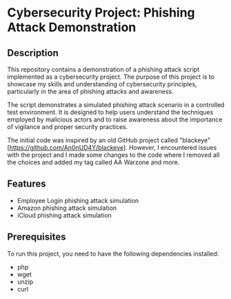 # Cybersecurity Project: Phishing Attack Demonstration

## Description

This repository contains a demonstration of a phishing attack script implemented as a cybersecurity project. The purpose of this project is to showcase my skills and understanding of cybersecurity principles, particularly in the area of phishing attacks and awareness.

The script demonstrates a simulated phishing attack scenario in a controlled test environment. It is designed to help users understand the techniques employed by malicious actors and to raise awareness about the importance of vigilance and proper security practices.

The initial code was inspired by an old GitHub project called "blackeye" [https://github.com/An0nUD4Y/blackeye]. However, I encountered issues with the project and I made some changes to the code where I removed all the choices and added my tag called AA Warzone and more.

## Features

- Employee Login phishing attack simulation
- Amazon phishing attack simulation
- iCloud phishing attack simulation

## Prerequisites

To run this project, you need to have the following dependencies installed:

- php
- wget
- unzip
- curl
